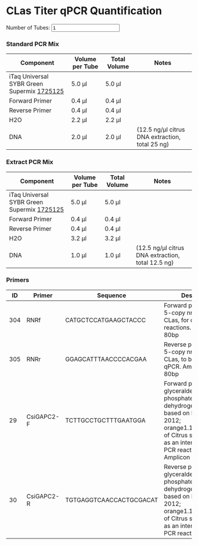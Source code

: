 # CLas Titer qPCR Quantification

<script>
function calculateVolumes() {
    var tubes = document.getElementById("numTubes").value;
    document.getElementById("iTaq").innerText = (5.0 * tubes).toFixed(1) + " µl";
    document.getElementById("forwardPrimer").innerText = (0.4 * tubes).toFixed(1) + " µl";
    document.getElementById("reversePrimer").innerText = (0.4 * tubes).toFixed(1) + " µl";
    document.getElementById("h2o").innerText = (2.2 * tubes).toFixed(1) + " µl";
    document.getElementById("dna").innerText = (2.0 * tubes).toFixed(1) + " µl";
    document.getElementById("h2oExtract").innerText = (3.2 * tubes).toFixed(1) + " µl";
    document.getElementById("dnaExtract").innerText = (1.0 * tubes).toFixed(1) + " µl";
    document.getElementById("iTaqExtract").innerText = (5.0 * tubes).toFixed(1) + " µl";
    document.getElementById("forwardPrimerExtract").innerText = (0.4 * tubes).toFixed(1) + " µl";
    document.getElementById("reversePrimerExtract").innerText = (0.4 * tubes).toFixed(1) + " µl";
}
</script>

<label for="numTubes">Number of Tubes:</label>
<input type="number" id="numTubes" name="numTubes" min="1" value="1" oninput="calculateVolumes()">

### Standard PCR Mix

| Component                                                                                                                   | Volume per Tube | Total Volume | Notes                                               |
|-----------------------------------------------------------------------------------------------------------------------------|-----------------|--------------|-----------------------------------------------------|
| iTaq Universal SYBR Green Supermix [1725125](https://www.bio-rad.com/en-us/sku/1725125-itaq-universal-sybr-green-supermix-5-000-x-20-ul-rxns-50-ml-10-x-5-ml?ID=1725125) | 5.0 µl          | <span id="iTaq">5.0 µl</span> |                                                     |
| Forward Primer                                                                                                              | 0.4 µl          | <span id="forwardPrimer">0.4 µl</span> |                       |
| Reverse Primer                                                                                                              | 0.4 µl          | <span id="reversePrimer">0.4 µl</span> |                      |
| H2O                                                                                                                         | 2.2 µl          | <span id="h2o">2.2 µl</span> |                                                     |
| DNA                                                                                                                         | 2.0 µl          | <span id="dna">2.0 µl</span> | (12.5 ng/µl citrus DNA extraction, total 25 ng)     |

### Extract PCR Mix

| Component                                                                                                                   | Volume per Tube | Total Volume | Notes                                               |
|-----------------------------------------------------------------------------------------------------------------------------|-----------------|--------------|-----------------------------------------------------|
| iTaq Universal SYBR Green Supermix [1725125](https://www.bio-rad.com/en-us/sku/1725125-itaq-universal-sybr-green-supermix-5-000-x-20-ul-rxns-50-ml-10-x-5-ml?ID=1725125) | 5.0 µl          | <span id="iTaqExtract">5.0 µl</span> |                                                     |
| Forward Primer                                                                                                              | 0.4 µl          | <span id="forwardPrimerExtract">0.4 µl</span> |                       |
| Reverse Primer                                                                                                              | 0.4 µl          | <span id="reversePrimerExtract">0.4 µl</span> |                      |
| H2O                                                                                                                         | 3.2 µl          | <span id="h2oExtract">3.2 µl</span> |                                                     |
| DNA                                                                                                                         | 1.0 µl          | <span id="dnaExtract">1.0 µl</span> | (12.5 ng/µl citrus DNA extraction, total 12.5 ng)   |

### Primers

| ID  | Primer       | Sequence                       | Description                                                                                                      |
|-----|--------------|-------------------------------|------------------------------------------------------------------------------------------------------------------|
| 304 | RNRf         | CATGCTCCATGAAGCTACCC          | Forward primer for the 5-copy nrdB gene of CLas, for qPCR reactions. Amplicon size 80bp                           |
| 305 | RNRr         | GGAGCATTTAACCCCACGAA          | Reverse primer for the 5-copy nrdB gene of CLas, to be used in qPCR. Amplicon size 80bp                           |
| 29  | CsiGAPC2-F   | TCTTGCCTGCTTTGAATGGA          | Forward primer for the glyceraldehyde 3-phosphate dehydrogenase (GAPC2 based on Mafra et al. 2012; orange1.1g024565m.g) of Citrus species. Used as an internal control in PCR reactions. Amplicon size is 78 bp |
| 30  | CsiGAPC2-R   | TGTGAGGTCAACCACTGCGACAT       | Reverse primer for the glyceraldehyde 3-phosphate dehydrogenase (GAPC2 based on Mafra et al. 2012; orange1.1g024565m.g) of Citrus species. Used as an internal control in PCR reactions. |